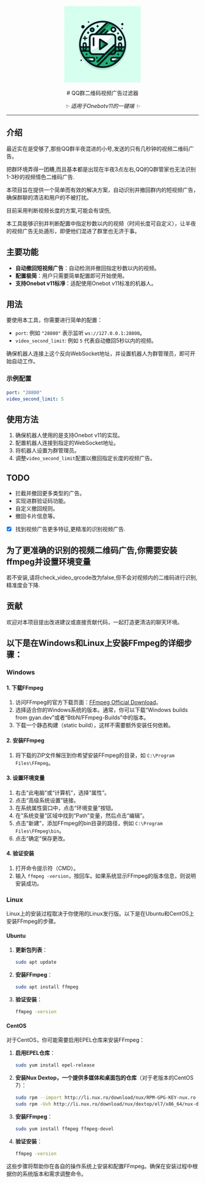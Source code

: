 <p align="center">
  <a href="https://www.github.com/hoshinonyaruko/auto-withdraw-advideo">
    <img src="img/1.jpg" width="200" height="200" alt="auto-withdraw-advideo">
  </a>
</p>

<div align="center">
# QQ群二维码视频广告过滤器

_✨ 适用于Onebotv11的一键端 ✨_  
</div> 

---

## 介绍

最近实在是受够了,那些QQ群半夜混进的小号,发送的只有几秒钟的视频二维码广告。

把群环境弄得一团糟,而且基本都是出现在半夜3点左右,QQ的Q群管家也无法识别1-3秒的视频情色二维码广告.

本项目旨在提供一个简单而有效的解决方案，自动识别并撤回群内的短视频广告，确保群聊的清洁和用户的不被打扰。

目前采用判断视频长度的方案,可能会有误伤,

本工具能够识别并判断配置中指定秒数以内的视频（时间长度可自定义），让半夜的视频广告无处遁形，即便他们混进了群里也无济于事。

## 主要功能
- **自动撤回短视频广告**：自动检测并撤回指定秒数以内的视频。
- **配置极简**：用户只需要简单配置即可开始使用。
- **支持Onebot v11标凈**：适配使用Onebot v11标准的机器人。

## 用法
要使用本工具，你需要进行简单的配置：

- `port`: 例如 `"28800"` 表示监听 `ws://127.0.0.1:28800`。
- `video_second_limit`: 例如 `5` 代表自动撤回5秒以内的视频。

确保机器人连接上这个反向WebSocket地址，并设置机器人为群管理员，即可开始自动工作。

### 示例配置
```yaml
port: "28800"
video_second_limit: 5
```

## 使用方法
1. 确保机器人使用的是支持Onebot v11的实现。
2. 配置机器人连接到指定的WebSocket地址。
3. 将机器人设置为群管理员。
4. 调整`video_second_limit`配置以撤回指定长度的视频广告。

## TODO
- 拦截并撤回更多类型的广告。
- 实现进群验证码功能。
- 自定义撤回规则。
- 撤回卡片信息等。
- [x] 找到视频广告更多特征,更精准的识别视频广告.

## 为了更准确的识别的视频二维码广告,你需要安装ffmpeg并设置环境变量

若不安装,请将check_video_qrcode改为false,但不会对视频内的二维码进行识别,精准度会下降.

## 贡献
欢迎对本项目提出改进建议或直接贡献代码，一起打造更清洁的聊天环境。

## 以下是在Windows和Linux上安装FFmpeg的详细步骤：

### Windows

#### 1. 下载FFmpeg
1. 访问FFmpeg的官方下载页面：[FFmpeg Official Download](https://ffmpeg.org/download.html)。
2. 选择适合你的Windows系统的版本。通常，你可以下载“Windows builds from gyan.dev”或者“BtbN/FFmpeg-Builds”中的版本。
3. 下载一个静态构建（static build），这样不需要额外安装任何依赖。

#### 2. 安装FFmpeg
1. 将下载的ZIP文件解压到你希望安装FFmpeg的目录，如 `C:\Program Files\FFmpeg`。

#### 3. 设置环境变量
1. 右击“此电脑”或“计算机”，选择“属性”。
2. 点击“高级系统设置”链接。
3. 在系统属性窗口中，点击“环境变量”按钮。
4. 在“系统变量”区域中找到“Path”变量，然后点击“编辑”。
5. 点击“新建”，添加FFmpeg的bin目录的路径，例如 `C:\Program Files\FFmpeg\bin`。
6. 点击“确定”保存更改。

#### 4. 验证安装
1. 打开命令提示符（CMD）。
2. 输入 `ffmpeg -version`，按回车。如果系统显示FFmpeg的版本信息，则说明安装成功。

### Linux

Linux上的安装过程取决于你使用的Linux发行版。以下是在Ubuntu和CentOS上安装FFmpeg的步骤。

#### Ubuntu

1. **更新包列表**：
   ```bash
   sudo apt update
   ```

2. **安装FFmpeg**：
   ```bash
   sudo apt install ffmpeg
   ```

3. **验证安装**：
   ```bash
   ffmpeg -version
   ```

#### CentOS

对于CentOS，你可能需要启用EPEL仓库来安装FFmpeg：

1. **启用EPEL仓库**：
   ```bash
   sudo yum install epel-release
   ```

2. **安装Nux Dextop，一个提供多媒体和桌面包的仓库**（对于老版本的CentOS 7）：
   ```bash
   sudo rpm --import http://li.nux.ro/download/nux/RPM-GPG-KEY-nux.ro
   sudo rpm -Uvh http://li.nux.ro/download/nux/dextop/el7/x86_64/nux-dextop-release-0-1.el7.nux.noarch.rpm
   ```

3. **安装FFmpeg**：
   ```bash
   sudo yum install ffmpeg ffmpeg-devel
   ```

4. **验证安装**：
   ```bash
   ffmpeg -version
   ```

这些步骤将帮助你在各自的操作系统上安装和配置FFmpeg。确保在安装过程中根据你的系统版本和需求调整命令。